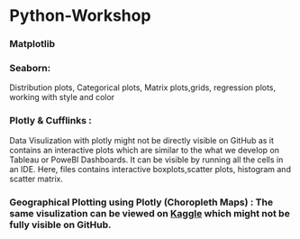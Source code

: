 # Python-Workshop

### Matplotlib

### Seaborn: 
Distribution plots, Categorical plots, Matrix plots,grids, regression plots, working with style and color 

### Plotly & Cufflinks : 
Data Visulization with plotly might not be directly visible on GitHub as it contains an interactive plots which are similar to the      what we develop on Tableau or PoweBI Dashboards. It can be visible by running all the cells in an IDE. Here, files contains interactive boxplots,scatter plots, histogram and scatter matrix.
                                        
### Geographical Plotting using Plotly (Choropleth Maps) : The same visulization can be viewed on [Kaggle](https://www.kaggle.com/code/smit22shah/geographical-mapping-choropleth-maps-plotly/notebook) which might not be fully visible on GitHub.
